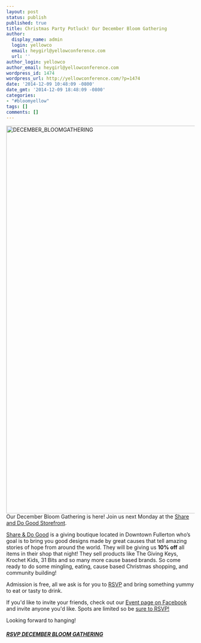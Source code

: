 ```yaml
---
layout: post
status: publish
published: true
title: Christmas Party Potluck! Our December Bloom Gathering
author:
  display_name: admin
  login: yellowco
  email: heygirl@yellowconference.com
  url: ''
author_login: yellowco
author_email: heygirl@yellowconference.com
wordpress_id: 1474
wordpress_url: http://yellowconference.com/?p=1474
date: '2014-12-09 10:48:09 -0800'
date_gmt: '2014-12-09 18:48:09 -0800'
categories:
- "#bloomyellow"
tags: []
comments: []
---
```

<p><a href="http://yellowconference.com/wp-content/uploads/2014/12/DECEMBER_BLOOMGATHERING.jpg"><img class="size-full wp-image-1475 alignleft" src="http://yellowconference.com/wp-content/uploads/2014/12/DECEMBER_BLOOMGATHERING.jpg" alt="DECEMBER_BLOOMGATHERING" width="700" height="1035" /></a><br />
Our December Bloom Gathering is here! Join us next Monday at the <a href="http://www.shareanddogood.com/" target="_blank">Share and Do Good Storefront</a>.</p>
<p><a href="http://www.shareanddogood.com/" target="_blank">Share &amp; Do Good</a> is a giving boutique located in Downtown Fullerton who&rsquo;s goal is to bring you good designs made by great causes that tell amazing stories of hope from around the world. They will be giving us <strong>10% off</strong> all items in their shop that night! They sell products like The Giving Keys, Krochet Kids, 31 Bits and so many more cause based brands. So come ready to do some mingling, eating, cause based Christmas shopping, and community building!</p>
<p>Admission is free, all we ask is for you to <a href="https://ti.to/yellowconference/bloom-gathering-christmas-party" target="_blank">RSVP</a> and bring something yummy to eat or tasty to drink.</p>
<p>If you'd like to invite your friends, check out our <a href="https://www.facebook.com/events/1026356710723356/?pnref=story" target="_blank">Event page on Facebook </a>and invite anyone you'd like. Spots are limited so be <a href="https://ti.to/yellowconference/bloom-gathering-christmas-party" target="_blank">sure to RSVP!</a></p>
<p>Looking forward to hanging!</p>
<h5><a href="https://ti.to/yellowconference/bloom-gathering-christmas-party" target="_blank">RSVP DECEMBER BLOOM GATHERING</a></h5></p>
